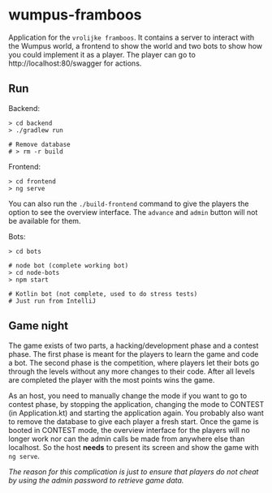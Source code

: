 # wumpus-framboos

Application for the `vrolijke framboos`. It contains a server to interact with the Wumpus world, a frontend to show the world and two bots to show how you could implement it as a player.
The player can go to http://localhost:80/swagger for actions.

## Run 
Backend:

```shell
> cd backend
> ./gradlew run

# Remove database
# > rm -r build
```

Frontend:

```shell
> cd frontend
> ng serve
```

You can also run the `./build-frontend` command to give the players the option to see the overview interface. The `advance` and `admin` button will not be available for them.

Bots:
```shell
> cd bots

# node bot (complete working bot)
> cd node-bots
> npm start

# Kotlin bot (not complete, used to do stress tests)
# Just run from IntelliJ
```

## Game night
The game exists of two parts, a hacking/development phase and a contest phase. The first phase is meant for the players to learn the game and code a bot. The second phase is the competition, where players let their bots go through the levels without any more changes to their code. After all levels are completed the player with the most points wins the game.

As an host, you need to manually change the mode if you want to go to contest phase, by stopping the application, changing the mode to CONTEST (in Application.kt) and starting the application again. You probably also want to remove the database to give each player a fresh start. Once the game is booted in CONTEST mode, the overview interface for the players will no longer work nor can the admin calls be made from anywhere else than localhost. So the host **needs** to present its screen and show the game with `ng serve`.

_The reason for this complication is just to ensure that players do not cheat by using the admin password to retrieve game data._ 
